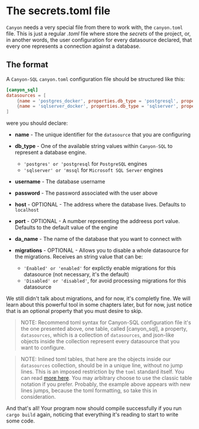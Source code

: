 # The secrets.toml file

`Canyon` needs a very special file from there to work with, the `canyon.toml` file.
This is just a regular *.toml* file where store the *secrets* of the project, or, in another words,
the user configuration for every datasource declared, that every one represents a connection against
a database.

## The format

A `Canyon-SQL` `canyon.toml` configuration file should be structured like this:

```toml
[canyon_sql]
datasources = [
    {name = 'postgres_docker', properties.db_type = 'postgresql', properties.username = 'postgres', properties.password = 'postgres', properties.host = 'localhost', properties.port = 5438, properties.db_name = 'postgres'},
    {name = 'sqlserver_docker', properties.db_type = 'sqlserver', properties.username = 'sa', properties.password = 'SqlServer-10', properties.host = 'localhost', properties.port = 1434, properties.db_name = 'master'}
]
```

were you should declare:

- **name** - The unique identifier for the `datasource` that you are configuring
- **db_type** - One of the available string values within `Canyon-SQL` to represent a database engine.

  - `'postgres' or 'postgresql` for `PostgreSQL` engines
  - `'sqlserver' or 'mssql` for `Microsoft SQL Server` engines

- **username** - The database username
- **password** - The password associated with the user above
- **host** - OPTIONAL - The address where the database lives. Defaults to `localhost`
- **port** - OPTIONAL - A number representing the addreess port value. Defaults to the default value of the engine
- **da_name** - The name of the database that you want to connect with
- **migrations** - OPTIONAL - Allows you to disable a whole datasource for the migrations. Receives an string value that can be:

  - `'Enabled' or 'enabled'` for explictly enable migrations for this datasource (not necessary, it's the default)
  - `'Disabled' or 'disabled'`, for avoid processing migrations for this datasource

We still didn't talk about migrations, and for now, it's completly fine. We will learn about this powerful tool in some chapters later, but for now, just notice that is an optional property that you must desire to skip.

> NOTE: Recommend toml syntax for Canyon-SQL configuration file it's the one presented above, one table, called [canyon_sql], a property, `datasources`, which is a collection of `datasources`, and json-like objects inside the collection represent every datasource that you want to configure.

> NOTE: Inlined toml tables, that here are the objects inside our `datasources` collection, should be
in a unique line, without no jump lines. This is an imposed restriction by the `toml` standard itself. You can read [more here](https://toml.io/en/v1.0.0#inline-table). You may arbitrary choose to use the classic table notation if you prefer. Probably, the example above appears with new lines jumps, because the toml formatting, so take this in consideration.

And that's all! Your program now should compile successfully if you run `cargo build` again, noticing that everything it's reading to start to write some code.
